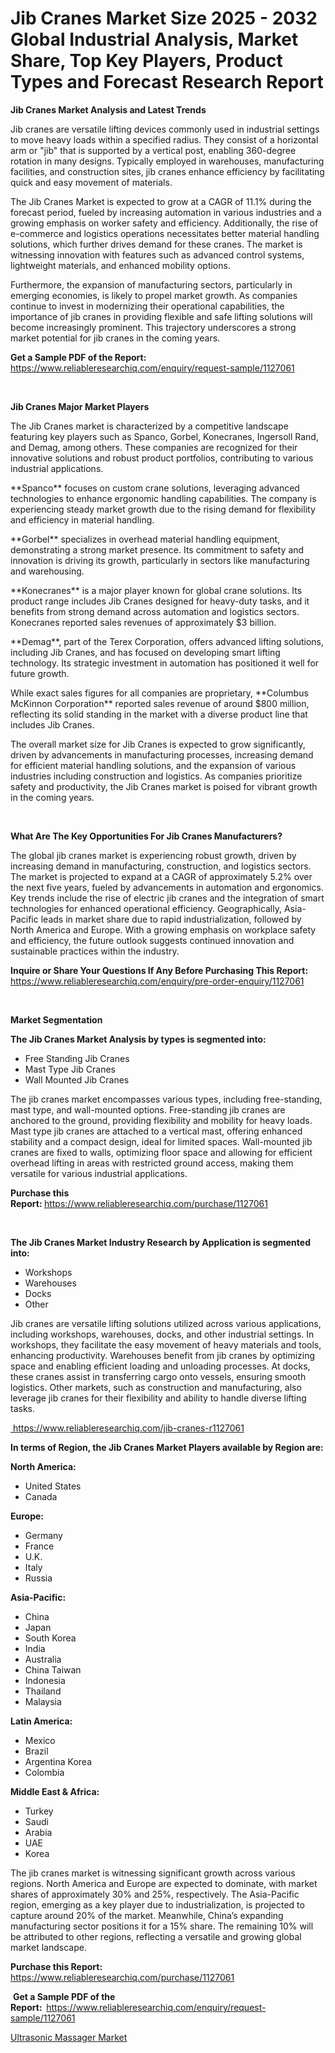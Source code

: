 <p><h1>Jib Cranes Market Size 2025 - 2032 Global Industrial Analysis, Market Share, Top Key Players, Product Types and Forecast Research Report</h1></p><p><strong>Jib Cranes Market Analysis and Latest Trends</strong></p>
<p><p>Jib cranes are versatile lifting devices commonly used in industrial settings to move heavy loads within a specified radius. They consist of a horizontal arm or "jib" that is supported by a vertical post, enabling 360-degree rotation in many designs. Typically employed in warehouses, manufacturing facilities, and construction sites, jib cranes enhance efficiency by facilitating quick and easy movement of materials.</p><p>The Jib Cranes Market is expected to grow at a CAGR of 11.1% during the forecast period, fueled by increasing automation in various industries and a growing emphasis on worker safety and efficiency. Additionally, the rise of e-commerce and logistics operations necessitates better material handling solutions, which further drives demand for these cranes. The market is witnessing innovation with features such as advanced control systems, lightweight materials, and enhanced mobility options. </p><p>Furthermore, the expansion of manufacturing sectors, particularly in emerging economies, is likely to propel market growth. As companies continue to invest in modernizing their operational capabilities, the importance of jib cranes in providing flexible and safe lifting solutions will become increasingly prominent. This trajectory underscores a strong market potential for jib cranes in the coming years.</p></p>
<p><strong>Get a Sample PDF of the Report:&nbsp;</strong> <a href="https://www.reliableresearchiq.com/enquiry/request-sample/1127061?utm_campaign=3006&utm_medium=2&utm_source=Github&utm_content=ia&utm_term=10042025&utm_id=jib-cranes">https://www.reliableresearchiq.com/enquiry/request-sample/1127061</a></p>
<p>&nbsp;</p>
<p><strong>Jib Cranes Major Market Players</strong></p>
<p><p>The Jib Cranes market is characterized by a competitive landscape featuring key players such as Spanco, Gorbel, Konecranes, Ingersoll Rand, and Demag, among others. These companies are recognized for their innovative solutions and robust product portfolios, contributing to various industrial applications.</p><p>**Spanco** focuses on custom crane solutions, leveraging advanced technologies to enhance ergonomic handling capabilities. The company is experiencing steady market growth due to the rising demand for flexibility and efficiency in material handling. </p><p>**Gorbel** specializes in overhead material handling equipment, demonstrating a strong market presence. Its commitment to safety and innovation is driving its growth, particularly in sectors like manufacturing and warehousing. </p><p>**Konecranes** is a major player known for global crane solutions. Its product range includes Jib Cranes designed for heavy-duty tasks, and it benefits from strong demand across automation and logistics sectors. Konecranes reported sales revenues of approximately $3 billion.</p><p>**Demag**, part of the Terex Corporation, offers advanced lifting solutions, including Jib Cranes, and has focused on developing smart lifting technology. Its strategic investment in automation has positioned it well for future growth.</p><p>While exact sales figures for all companies are proprietary, **Columbus McKinnon Corporation** reported sales revenue of around $800 million, reflecting its solid standing in the market with a diverse product line that includes Jib Cranes.</p><p>The overall market size for Jib Cranes is expected to grow significantly, driven by advancements in manufacturing processes, increasing demand for efficient material handling solutions, and the expansion of various industries including construction and logistics. As companies prioritize safety and productivity, the Jib Cranes market is poised for vibrant growth in the coming years.</p></p>
<p>&nbsp;</p>
<p><strong>What Are The Key Opportunities For Jib Cranes Manufacturers?</strong></p>
<p><p>The global jib cranes market is experiencing robust growth, driven by increasing demand in manufacturing, construction, and logistics sectors. The market is projected to expand at a CAGR of approximately 5.2% over the next five years, fueled by advancements in automation and ergonomics. Key trends include the rise of electric jib cranes and the integration of smart technologies for enhanced operational efficiency. Geographically, Asia-Pacific leads in market share due to rapid industrialization, followed by North America and Europe. With a growing emphasis on workplace safety and efficiency, the future outlook suggests continued innovation and sustainable practices within the industry.</p></p>
<p><strong>Inquire or Share Your Questions If Any Before Purchasing This Report:</strong> <a href="https://www.reliableresearchiq.com/enquiry/pre-order-enquiry/1127061?utm_campaign=3006&utm_medium=2&utm_source=Github&utm_content=ia&utm_term=10042025&utm_id=jib-cranes">https://www.reliableresearchiq.com/enquiry/pre-order-enquiry/1127061</a></p>
<p>&nbsp;</p>
<p><strong>Market Segmentation</strong></p>
<p><strong>The Jib Cranes Market Analysis by types is segmented into:</strong></p>
<p><ul><li>Free Standing Jib Cranes</li><li>Mast Type Jib Cranes</li><li>Wall Mounted Jib Cranes</li></ul></p>
<p><p>The jib cranes market encompasses various types, including free-standing, mast type, and wall-mounted options. Free-standing jib cranes are anchored to the ground, providing flexibility and mobility for heavy loads. Mast type jib cranes are attached to a vertical mast, offering enhanced stability and a compact design, ideal for limited spaces. Wall-mounted jib cranes are fixed to walls, optimizing floor space and allowing for efficient overhead lifting in areas with restricted ground access, making them versatile for various industrial applications.</p></p>
<p><strong>Purchase this Report:&nbsp;</strong><a href="https://www.reliableresearchiq.com/purchase/1127061?utm_campaign=3006&utm_medium=2&utm_source=Github&utm_content=ia&utm_term=10042025&utm_id=jib-cranes">https://www.reliableresearchiq.com/purchase/1127061</a></p>
<p>&nbsp;</p>
<p><strong>The Jib Cranes Market Industry Research by Application is segmented into:</strong></p>
<p><ul><li>Workshops</li><li>Warehouses</li><li>Docks</li><li>Other</li></ul></p>
<p><p>Jib cranes are versatile lifting solutions utilized across various applications, including workshops, warehouses, docks, and other industrial settings. In workshops, they facilitate the easy movement of heavy materials and tools, enhancing productivity. Warehouses benefit from jib cranes by optimizing space and enabling efficient loading and unloading processes. At docks, these cranes assist in transferring cargo onto vessels, ensuring smooth logistics. Other markets, such as construction and manufacturing, also leverage jib cranes for their flexibility and ability to handle diverse lifting tasks.</p></p>
<p><a href="https://www.reliableresearchiq.com/jib-cranes-r1127061?utm_campaign=3006&utm_medium=2&utm_source=Github&utm_content=ia&utm_term=10042025&utm_id=jib-cranes">&nbsp;https://www.reliableresearchiq.com/jib-cranes-r1127061</a></p>
<p><strong>In terms of Region, the Jib Cranes Market Players available by Region are:</strong></p>
<p>
    <p> <strong> North America: </strong>
        <ul>
            <li>United States</li>
            <li>Canada</li>
        </ul>
        </p> 
    <p> <strong> Europe: </strong>
        <ul>
            <li>Germany</li>
            <li>France</li>
            <li>U.K.</li>
            <li>Italy</li>
            <li>Russia</li>
        </ul>
        </p> 
    <p> <strong> Asia-Pacific: </strong>
        <ul>
            <li>China</li>
            <li>Japan</li>
            <li>South Korea</li>
            <li>India</li>
            <li>Australia</li>
            <li>China Taiwan</li>
            <li>Indonesia</li>
            <li>Thailand</li>
            <li>Malaysia</li>
        </ul>
        </p> 
    <p> <strong> Latin America: </strong>
        <ul>
            <li>Mexico</li>
            <li>Brazil</li>
            <li>Argentina Korea</li>
            <li>Colombia</li>
        </ul>
        </p> 
    <p> <strong> Middle East & Africa: </strong>
        <ul>
            <li>Turkey</li>
            <li>Saudi</li>
            <li>Arabia</li>
            <li>UAE</li>
            <li>Korea</li>
        </ul>
    </p>
    </p>
<p><p>The jib cranes market is witnessing significant growth across various regions. North America and Europe are expected to dominate, with market shares of approximately 30% and 25%, respectively. The Asia-Pacific region, emerging as a key player due to industrialization, is projected to capture around 20% of the market. Meanwhile, China’s expanding manufacturing sector positions it for a 15% share. The remaining 10% will be attributed to other regions, reflecting a versatile and growing global market landscape.</p></p>
<p><strong>Purchase this Report: </strong><a href="https://www.reliableresearchiq.com/purchase/1127061?utm_campaign=3006&utm_medium=2&utm_source=Github&utm_content=ia&utm_term=10042025&utm_id=jib-cranes">https://www.reliableresearchiq.com/purchase/1127061</a></p>
<p>&nbsp;<strong>Get a Sample PDF of the Report:&nbsp;&nbsp;</strong><a href="https://www.reliableresearchiq.com/enquiry/request-sample/1127061?utm_campaign=3006&utm_medium=2&utm_source=Github&utm_content=ia&utm_term=10042025&utm_id=jib-cranes">https://www.reliableresearchiq.com/enquiry/request-sample/1127061</a></p>
<p><strong></strong></p>
<p><p><a href="https://github.com/bilkbitsch/Market-Research-Report-List-1/blob/main/ultrasonic-massager-market.md?utm_campaign=3006&utm_medium=2&utm_source=Github&utm_content=ia&utm_term=10042025&utm_id=jib-cranes">Ultrasonic Massager Market</a></p></p>
